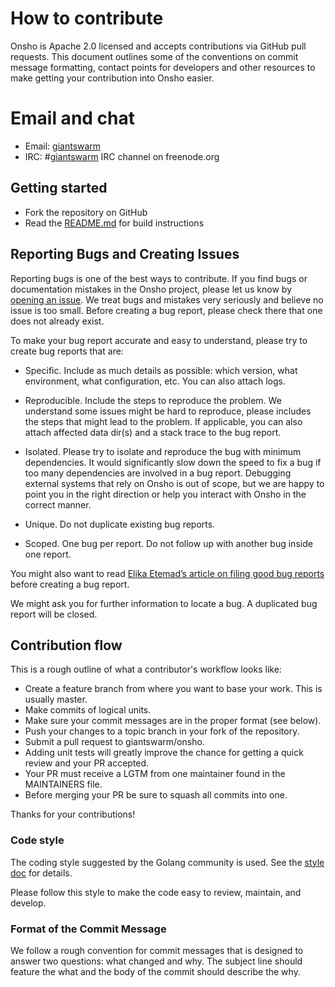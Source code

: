 # How to contribute

Onsho is Apache 2.0 licensed and accepts contributions via GitHub pull requests. This document outlines some of the conventions on commit message formatting, contact points for developers and other resources to make getting your contribution into Onsho easier.

# Email and chat

- Email: [giantswarm](https://groups.google.com/forum/#!forum/giantswarm)
- IRC: #[giantswarm](irc://irc.freenode.org:6667/#giantswarm) IRC channel on freenode.org

## Getting started

- Fork the repository on GitHub
- Read the [README.md](https://github.com/giantswarm/onsho/blob/master/README.md) for build instructions

## Reporting Bugs and Creating Issues

Reporting bugs is one of the best ways to contribute. If you find bugs or documentation mistakes in the Onsho project, please let us know by [opening an issue](https://github.com/giantswarm/onsho/issues/new). We treat bugs and mistakes very seriously and believe no issue is too small. Before creating a bug report, please check there that one does not already exist.

To make your bug report accurate and easy to understand, please try to create bug reports that are:

- Specific. Include as much details as possible: which version, what environment, what configuration, etc. You can also attach logs.

- Reproducible. Include the steps to reproduce the problem. We understand some issues might be hard to reproduce, please includes the steps that might lead to the problem. If applicable, you can also attach affected data dir(s) and a stack trace to the bug report.

- Isolated. Please try to isolate and reproduce the bug with minimum dependencies. It would significantly slow down the speed to fix a bug if too many dependencies are involved in a bug report. Debugging external systems that rely on Onsho is out of scope, but we are happy to point you in the right direction or help you interact with Onsho in the correct manner.

- Unique. Do not duplicate existing bug reports.

- Scoped. One bug per report. Do not follow up with another bug inside one report.

You might also want to read [Elika Etemad’s article on filing good bug reports](http://fantasai.inkedblade.net/style/talks/filing-good-bugs/) before creating a bug report.

We might ask you for further information to locate a bug. A duplicated bug report will be closed.

## Contribution flow

This is a rough outline of what a contributor's workflow looks like:

- Create a feature branch from where you want to base your work. This is usually master.
- Make commits of logical units.
- Make sure your commit messages are in the proper format (see below).
- Push your changes to a topic branch in your fork of the repository.
- Submit a pull request to giantswarm/onsho.
- Adding unit tests will greatly improve the chance for getting a quick review and your PR accepted.
- Your PR must receive a LGTM from one maintainer found in the MAINTAINERS file.
- Before merging your PR be sure to squash all commits into one.

Thanks for your contributions!

### Code style

The coding style suggested by the Golang community is used. See the [style doc](https://github.com/golang/go/wiki/CodeReviewComments) for details.

Please follow this style to make the code easy to review, maintain, and develop.

### Format of the Commit Message

We follow a rough convention for commit messages that is designed to answer two
questions: what changed and why. The subject line should feature the what and
the body of the commit should describe the why.
